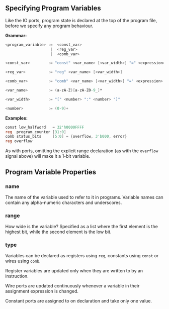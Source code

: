 
## Specifying Program Variables

Like the IO ports, program state is declared at the top of the program
file, before we specify any program behaviour.

**Grammar:**

```verilog
<program_variable> :=  <const_var>
                    |  <reg_var>
                    |  <comb_var>

<const_var>        := "const" <var_name> [<var_width>] "=" <expression>

<reg_var>          := "reg" <var_name> [<var_width>]

<comb_var>         := "comb" <var_name> [<var_width>] "=" <expression>

<var_name>         := (a-zA-Z)[a-zA-Z0-9_]*

<var_width>        := "[" <number> ":" <number> "]"

<number>           := (0-9)+
```

**Examples:**

```verilog
const low_halfword   = 32'h0000FFFF
reg  program_counter [31:0]
comb status_bits     [5:0] = {overflow, 3'b000, error}
reg overflow
```

As with ports, omitting the explicit range declaration (as with the `overflow`
signal above) will make it a 1-bit variable.

##  Program Variable Properties

### name         
    
The name of the variable used to refer to it in programs. Variable names can
contain any alpha-numeric characters and underscores.

### range        
    
How wide is the variable? Specified as a list where the first element is the
highest bit, while the second element is the low bit.

### type

Variables can be declared as registers using `reg`, constants using
`const` or wires using `comb`.

Register variables are updated only when they are written to by an instruction.

Wire ports are updated continuously whenever a variable in their assignment
expression is changed.

Constant ports are assigned to on declaration and take only one value.

